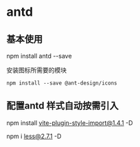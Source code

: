 # antd 
## 基本使用
npm install antd --save

安装图标所需要的模块
```
npm install --save @ant-design/icons
```

## 配置antd 样式自动按需引入
npm install vite-plugin-style-import@1.4.1 -D

npm i less@2.7.1 -D